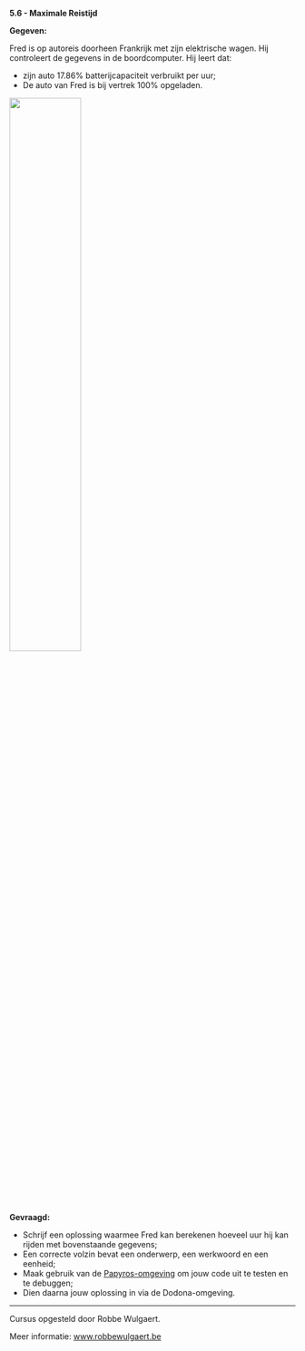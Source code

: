 **5.6 - Maximale Reistijd**

**Gegeven:**

Fred is op autoreis doorheen Frankrijk met zijn elektrische wagen. Hij controleert de gegevens in de boordcomputer. Hij leert dat: 
* zijn auto 17.86% batterijcapaciteit verbruikt per uur; 
* De auto van Fred is bij vertrek 100% opgeladen. 



<img src="https://images.pexels.com/photos/196652/pexels-photo-196652.jpeg?auto=compress&cs=tinysrgb&w=1260&h=750&dpr=1" width="50%"/>

**Gevraagd:**

* Schrijf een oplossing waarmee Fred kan berekenen hoeveel uur hij kan rijden met bovenstaande gegevens; 
* Een correcte volzin bevat een onderwerp, een werkwoord en een eenheid;
* Maak gebruik van de [Papyros-omgeving](https://papyros.dodona.be/?locale=nl&language=JavaScript) om jouw code uit te testen en te debuggen;
* Dien daarna jouw oplossing in via de Dodona-omgeving. 




---
Cursus opgesteld door Robbe Wulgaert.

Meer informatie: www.robbewulgaert.be
